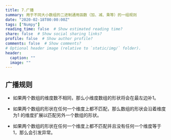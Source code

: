 ```yaml
---
title: 7.广播
summary: 用于不同大小数组的二进制通用函数（加、减、乘等）的一组规则
date: "2020-02-18T00:00:00Z"
tags: ["Numpy"]
reading_time: false  # Show estimated reading time?
share: false  # Show social sharing links?
profile: false  # Show author profile?
comments: false  # Show comments?
# Optional header image (relative to `static/img/` folder).
header:
  caption: ""
  image: ""
---
```


## 广播规则

* 如果两个数组的维度数不相同，那么小维度数组的形状将会在最左边补1。

* 如果两个数组的形状在任何一个维度上都不匹配，那么数组的形状会沿着维度为1 的维度扩展以匹配另外一个数组的形状。

* 如果两个数组的形状在任何一个维度上都不匹配并且没有任何一个维度等于1，那么会引发异常。


